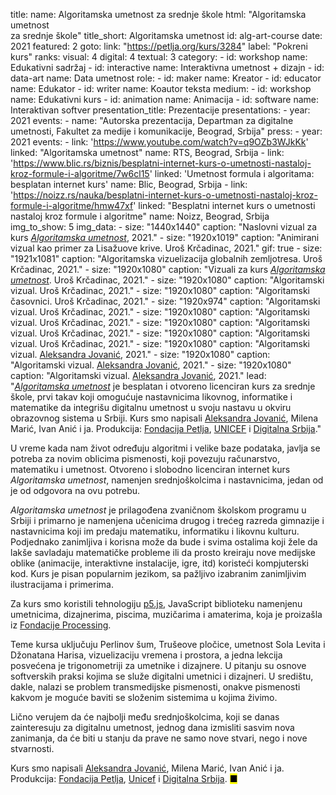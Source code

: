 title: 
    name: Algoritamska umetnost za srednje škole
    html: "Algoritamska umetnost<br>za srednje škole"
    title_short: Algoritamska umetnost
id: alg-art-course
date: 2021
featured: 2
goto:
    link: "https://petlja.org/kurs/3284"
    label: "Pokreni kurs"
ranks:
    visual: 4
    digital: 4
    textual: 3
category: 
    - id: workshop
      name: Edukativni sadržaj
    - id: interactive
      name: Interaktivna umetnost + dizajn
    - id: data-art
      name: Data umetnost
role:
    - id: maker
      name: Kreator
    - id: educator
      name: Edukator
    - id: writer
      name: Koautor teksta
medium:
    - id: workshop
      name: Edukativni kurs
    - id: animation
      name: Animacija
    - id: software
      name: Interaktivan softver
presentation_title: Prezentacije
presentations:
    - year: 2021
      events:
        - name: "<span class='italic-style'>Autorska prezentacija</span>, Departman za digitalne umetnosti, Fakultet za medije i komunikacije, Beograd, Srbija"
press:
    - year: 2021
      events:
        - link: 'https://www.youtube.com/watch?v=q9OZb3WJkKk'
          linked: "Algoritamska umetnost"
          name: RTS, Beograd, Srbija
        - link: 'https://www.blic.rs/biznis/besplatni-internet-kurs-o-umetnosti-nastaloj-kroz-formule-i-algoritme/7w6cl15'
          linked: 'Umetnost formula i algoritama: besplatan internet kurs'
          name: Blic, Beograd, Srbija
        - link: 'https://noizz.rs/nauka/besplatni-internet-kurs-o-umetnosti-nastaloj-kroz-formule-i-algoritme/hmw47xf'
          linked: "Besplatni internet kurs o umetnosti nastaloj kroz formule i algoritme"
          name: Noizz, Beograd, Srbija  
img_to_show: 5
img_data:
    - size: "1440x1440"
      caption: "Naslovni vizual za kurs <a href='https://petlja.org/kurs/3284' target='_blank'><em>Algoritamska umetnost</em></a>, 2021."
    - size: "1920x1019"
      caption: "Animirani vizual kao primer za Lisažuove krive. Uroš Krčadinac, 2021."
      gif: true
    - size: "1921x1081"
      caption: "Algoritamska vizuelizacija globalnih zemljotresa. Uroš Krčadinac, 2021."
    - size: "1920x1080"
      caption: "Vizuali za kurs <a href='https://petlja.org/kurs/3284' target='_blank'><em>Algoritamska umetnost</em></a>. Uroš Krčadinac, 2021."
    - size: "1920x1080"
      caption: "Algoritamski vizual. Uroš Krčadinac, 2021."
    - size: "1920x1080"
      caption: "Algoritamski časovnici. Uroš Krčadinac, 2021."
    - size: "1920x974"
      caption: "Algoritamski vizual. Uroš Krčadinac, 2021."
    - size: "1920x1080"
      caption: "Algoritamski vizual. Uroš Krčadinac, 2021."
    - size: "1920x1080"
      caption: "Algoritamski vizual. Uroš Krčadinac, 2021."
    - size: "1920x1080"
      caption: "Algoritamski vizual. Uroš Krčadinac, 2021."
    - size: "1920x1080"
      caption: "Algoritamski vizual. <a href='http://aleksandrajovanic.com/' target='_blank'>Aleksandra Jovanić</a>, 2021."
    - size: "1920x1080"
      caption: "Algoritamski vizual. <a href='http://aleksandrajovanic.com/' target='_blank'>Aleksandra Jovanić</a>, 2021."
    - size: "1920x1080"
      caption: "Algoritamski vizual. <a href='http://aleksandrajovanic.com/' target='_blank'>Aleksandra Jovanić</a>, 2021."
lead: "<a href='https://petlja.org/kurs/3284' target='_blank'><em>Algoritamska umetnost</em></a> je besplatan i otvoreno licenciran kurs za srednje škole, prvi takav koji omogućuje nastavnicima likovnog, informatike i matematike da integrišu digitalnu umetnost u svoju nastavu u okviru obrazovnog sistema u Srbiji. Kurs smo napisali <a href='http://aleksandrajovanic.com/' target='_blank'>Aleksandra Jovanić</a>, Milena Marić, Ivan Anić i ja. Produkcija: <a href='https://petlja.org/' target='_blank'>Fondacija Petlja</a>, <a href='https://www.unicef.org/' target='_blank'>UNICEF</a> i <a href='https://www.dsi.rs/en/' target='_blank'>Digitalna Srbija</a>."

U vreme kada nam život određuju algoritmi i velike baze podataka, javlja se potreba za novim oblicima pismenosti, koji povezuju računarstvo, matematiku i umetnost. Otvoreno i slobodno licenciran internet kurs <em>Algoritamska umetnost</em>, namenjen srednjoškolcima i nastavnicima, jedan od je od odgovora na ovu potrebu.

<em>Algoritamska umetnost</em> je prilagođena zvaničnom školskom programu u Srbiji i primarno je namenjena učenicima drugog i trećeg razreda gimnazije i nastavnicima koji im predaju matematiku, informatiku i likovnu kulturu. Podjednako zanimljiva i korisna može da bude i svima ostalima koji žele da lakše savladaju matematičke probleme ili da prosto kreiraju nove medijske oblike (animacije, interaktivne instalacije, igre, itd) koristeći kompjuterski kod. Kurs je pisan popularnim jezikom, sa pažljivo izabranim zanimljivim ilustracijama i primerima.

Za kurs smo koristili tehnologiju <a href='https://p5js.org/' target='_blank'>p5.js</a>, JavaScript biblioteku namenjenu umetnicima, dizajnerima, piscima, muzičarima i amaterima, koja je proizašla iz <a href='https://processingfoundation.org/' target='_blank'>Fondacije Processing</a>.

Teme kursa uključuju Perlinov šum, Trušeove pločice, umetnost Sola Levita i Džonatana Harisa, vizuelizaciju vremena i prostora, a jedna lekcija posvećena je trigonometriji za umetnike i dizajnere. U pitanju su osnove softverskih praksi kojima se služe digitalni umetnici i dizajneri. U središtu, dakle, nalazi se problem transmedijske pismenosti, onakve pismenosti kakvom je moguće baviti se složenim sistemima u kojima živimo.

Lično verujem da će najbolji među srednjoškolcima, koji se danas zainteresuju za digitalnu umetnost, jednog dana izmisliti sasvim nova zanimanja, da će biti u stanju da prave ne samo nove stvari, nego i nove stvarnosti.

Kurs smo napisali <a href='http://aleksandrajovanic.com/' target='_blank'>Aleksandra Jovanić</a>, Milena Marić, Ivan Anić i ja. Produkcija: <a href='https://petlja.org/' target='_blank'>Fondacija Petlja</a>, <a href='https://www.unicef.org/' target='_blank'>Unicef</a> i <a href='https://www.dsi.rs/en/' target='_blank'>Digitalna Srbija</a>. <mark>&#9632;</mark>